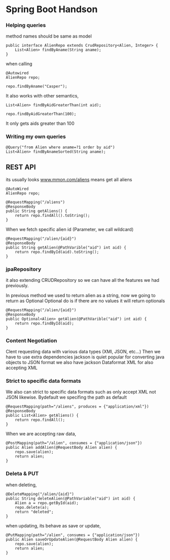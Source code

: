 # Spring Boot Handson

### Helping queries

method names should be same as model

    public interface AlienRepo extends CrudRepository<Alien, Integer> {
        List<Alien> findByAname(String aname);
    }

when calling

    @Autowired
    AlienRepo repo;

    repo.findByAname("Casper");

It also works with other semantics,

    List<Alien> findByAidGreaterThan(int aid);

    repo.findByAidGreaterThan(100);

It only gets aids greater than 100

### Writing my own queries

    @Query("from Alien where aname=?1 order by aid")
    List<Alien> findByAnameSorted(String aname);

## REST API

its usually looks www.mmon.com/aliens means get all aliens

    @AutoWired
    AlienRepo repo;

    @RequestMapping("/aliens")
    @ResponseBody
    public String getAliens() {
        return repo.findAll().toString();
    }

When we fetch specific alien id (Parameter, we call wildcard)

    @RequestMapping("/alien/{aid}")
    @ResponseBody
    public String getAlien(@PathVarible("aid") int aid) {
        return repo.findById(aid).toString();
    }

### jpaRepository

it also extending CRUDRepository so we can have all the features we had previously.

In previous method we used to return alien as a string, now we going to return as Optional<Alien>
Optional do is if there are no values it will return optionals

    @RequestMapping("/alien/{aid}")
    @ResponseBody
    public Optional<Alien> getAlien(@PathVarible("aid") int aid) {
        return repo.findById(aid);
    }

### Content Negotiation

Clent requesting data with various data types (XMl, JSON, etc...)
Then we have to use extra dependencies
jackson is quiet popular for converting java objects to JSON format
we also have jackson Dataformat XML for also accepting XML

### Strict to specific data formats

We also can strict to specific data formats such as only accept XML not JSON likewise. Bydefault we specifing the path as default

    @RequestMapping(path="/aliens", produces = {"application/xml"})
    @ResponseBody
    public List<Alien> getAliens() {
        return repo.findAll();
    }

When we are accepting raw data,

    @PostMapping(path="/alien", consumes = {"application/json"})
    public Alien addAlien(@RequestBody Alien alien) {
        repo.save(alien);
        return alien;
    }

### Deleta & PUT

when deleting,

    @DeleteMapping("/alien/{aid}")
    public String deleteAlien(@PathVariable("aid") int aid) {
        Alien a = repo.getById(aid);
        repo.delete(a);
        return "deleted";
    }

when updating, its behave as save or update,

    @PutMapping(path="/alien", consumes = {"application/json"})
    public Alien saveOrUpdateAlien(@RequestBody Alien alien) {
        repo.save(alien);
        return alien;
    }
